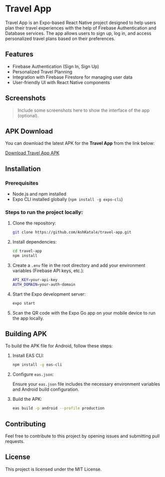 
# Travel App

Travel App is an Expo-based React Native project designed to help users plan their travel experiences with the help of Firebase Authentication and Database services. The app allows users to sign up, log in, and access personalized travel plans based on their preferences.

## Features

- Firebase Authentication (Sign In, Sign Up)
- Personalized Travel Planning
- Integration with Firebase Firestore for managing user data
- User-friendly UI with React Native components

## Screenshots

> Include some screenshots here to show the interface of the app (optional).

## APK Download

You can download the latest APK for the **Travel App** from the link below:

[Download Travel App APK](https://github.com/AshKatale/travel-app/releases/latest)

## Installation

### Prerequisites

- Node.js and npm installed
- Expo CLI installed globally (`npm install -g expo-cli`)

### Steps to run the project locally:

1. Clone the repository:

   ```bash
   git clone https://github.com/AshKatale/travel-app.git
   ```

2. Install dependencies:

   ```bash
   cd travel-app
   npm install
   ```

3. Create a `.env` file in the root directory and add your environment variables (Firebase API keys, etc.):

   ```bash
   API_KEY=your-api-key
   AUTH_DOMAIN=your-auth-domain
   ```

4. Start the Expo development server:

   ```bash
   expo start
   ```

5. Scan the QR code with the Expo Go app on your mobile device to run the app locally.

## Building APK

To build the APK file for Android, follow these steps:

1. Install EAS CLI:

   ```bash
   npm install -g eas-cli
   ```

2. Configure `eas.json`:

   Ensure your `eas.json` file includes the necessary environment variables and Android build configuration.

3. Build the APK:

   ```bash
   eas build -p android --profile production
   ```

## Contributing

Feel free to contribute to this project by opening issues and submitting pull requests.

## License

This project is licensed under the MIT License.
